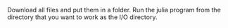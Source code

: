 Download all files and put them in a folder.
Run the julia program from the directory that you want to work as the I/O directory.
